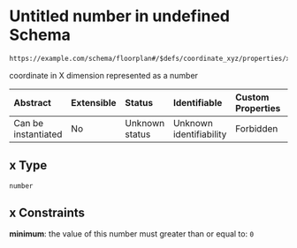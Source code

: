 # Untitled number in undefined Schema

```txt
https://example.com/schema/floorplan#/$defs/coordinate_xyz/properties/x
```

coordinate in X dimension represented as a number

| Abstract            | Extensible | Status         | Identifiable            | Custom Properties | Additional Properties | Access Restrictions | Defined In                                                                                           |
| :------------------ | :--------- | :------------- | :---------------------- | :---------------- | :-------------------- | :------------------ | :--------------------------------------------------------------------------------------------------- |
| Can be instantiated | No         | Unknown status | Unknown identifiability | Forbidden         | Allowed               | none                | [openintent-floorplan.schema.json\*](../out/openintent-floorplan.schema.json "open original schema") |

## x Type

`number`

## x Constraints

**minimum**: the value of this number must greater than or equal to: `0`
